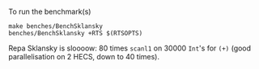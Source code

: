 To run the benchmark(s)

    make benches/BenchSklansky
    benches/BenchSklansky +RTS $(RTSOPTS)

Repa Sklansky is sloooow:
80 times `scanl1` on 30000 `Int`'s for `(+)`
(good parallelisation on 2 HECS, down to 40 times).
